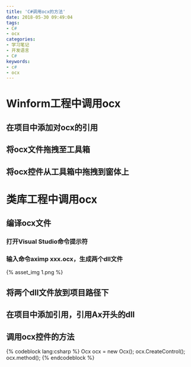 ```yaml
---
title: 'C#调用ocx的方法'
date: 2018-05-30 09:49:04
tags:
- C#
- ocx
categories:
- 学习笔记
- 开发语言
- C#
keywords:
- c#
- ocx
---
```


# Winform工程中调用ocx

## 在项目中添加对ocx的引用

## 将ocx文件拖拽至工具箱

## 将ocx控件从工具箱中拖拽到窗体上

<!-- more -->

# 类库工程中调用ocx

## 编译ocx文件

### 打开Visual Studio命令提示符

### 输入命令aximp xxx.ocx，生成两个dll文件

{% asset_img 1.png %}

## 将两个dll文件放到项目路径下

## 在项目中添加引用，引用Ax开头的dll

## 调用ocx控件的方法

{% codeblock lang:csharp %}
Ocx ocx = new Ocx();
ocx.CreateControl();
ocx.method();
{% endcodeblock %}